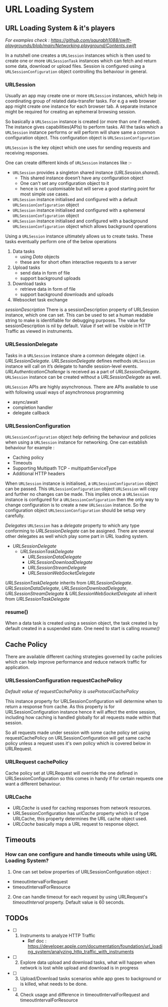 #  URL Loading System


 ## URL Loading System & it's players
 
 *For examples check : https://github.com/saurabh1088/swift-playgrounds/blob/main/Networking.playground/Contents.swift*
 
 In a nutshell one creates a `URLSession` instances which is then used to create one or more `URLSessionTask` instances
 which can fetch and return some data, download or upload files. Session is configured using a `URLSessionConfiguration`
 object controlling ths behaviour in general.
 
 ### URLSession
 Usually an app may create one or more `URLSession` instances, which help in coordinating group of related data-transfer
 tasks. For e.g a web browser app might create one instance for each browser tab. A separate instance might be required
 for creating an ephemeral browsing session.

 So basically a `URLSession` instance is created (or more than one if needed). The instance gives capabilities(APIs) to
 perform tasks. All the tasks which a `URLSession` instance performs or will perform will share same a common
 configuration object. This configuration object is `URLSessionConfiguration`
 
 `URLSession` is the key object which one uses for sending requests and receiving responses.

 One can create different kinds of `URLSession` instances like :-

 - `URLSession` provides a singleton shared instance (*URLSession.shared*).
   - This shared instance doesn’t have any configuration object
   - One can't set any configuration object to it
   - hence is not customisable but will serve a good starting point for most simple use cases.
 - `URLSession` instance initialised and configured with a default `URLSessionConfiguration` object
 - `URLSession` instance initialised and configured with a ephemeral `URLSessionConfiguration` object
 - `URLSession` instance initialised and configured with a background `URLSessionConfiguration` object which allows background operations


 Using a `URLSession` instance ultimately allows us to create tasks. These tasks eventually perform one of the below operations

 1. Data tasks
    - using *Data* objects
    - these are for short often interactive requests to a server
 2. Upload tasks
    - send data in form of file
    - support background uploads
 3. Download tasks
    - retrieve data in form of file
    - support background downloads and uploads
 4. Websocket task exchange
 
*sessionDescription*
There is a sessionDescription property of URLSession instance, which one can set. This can be used to set a human readable
string to make is identifiable for debugging purposes. The value for sessionDescription is nil by default. Value if set will
be visible in HTTP Traffic as viewed in instruments.

 ### URLSessionDelegate

 Tasks in a `URLSession` instance share a common delegate object i.e. *URLSessionDelegate*.
 *URLSessionDelegate* defines methods `URLSession` instance will call on it’s delegate to handle session-level events.
 *URLAuthenticationChallenge* is received as a part of *URLSessionDelegate*.
 `URLSession` instance can be created without a *URLSessionDelegate* as well.


 `URLSession` APIs are highly asynchronous. There are APIs available to use with following usual ways of asynchronous programming
 - async/await
 - completion handler
 - delegate callback


 ### URLSessionConfiguration

 `URLSessionConfiguration` object help defining the behaviour and policies when using a `URLSession`
 instance for networking. One can establish behaviour for example :
 - Caching policy
 - Timeouts
 - Supporting Multipath TCP - multipathServiceType
 - Additional HTTP headers


 When `URLSession` instance is initialised, a `URLSessionConfiguration` object can be passed.
 This `URLSessionConfiguration` object `URLSession` will copy and further no changes can be made.
 This implies once a `URLSession` instance is configured for a `URLSessionConfiguration` then the
 only way to change configuration is to create a new `URLSession` instance. So the configuration object
 `URLSessionConfiguration` should be setup very carefully.
 
 *Delegates*
 `URLSession` has a *delegate* property to which any type conforming to *URLSessionDelegate* can
 be assigned. There are several other delegates as well which play some part in URL loading system.
 
 - *URLSessionDelegate*
    - *URLSessionTaskDelegate*
        - *URLSessionDataDelegate*
        - *URLSessionDownloadDelegate*
        - *URLSessionStreamDelegate*
        - *URLSessionWebSocketDelegate*
 
 
 *URLSessionTaskDelegate* inherits from *URLSessionDelegate*.
 *URLSessionDataDelegate*, *URLSessionDownloadDelegate*, *URLSessionStreamDelegate*
 & *URLSessionWebSocketDelegate* all inherit from *URLSessionTaskDelegate*
 
 ### resume()
 
 When a data task is created using a session object, the task created is by default
 created in a suspended state. One need to start is calling *resume()*

## Cache Policy

There are available different caching strategies governed by cache policies which
can help improve performance and reduce network traffic for application.

### URLSessionConfiguration requestCachePolicy

*Default value of requestCachePolicy is useProtocolCachePolicy*

This instance property for URLSessionConfiguration will determine when to return
a response from cache. As this property is for URLSessionConfiguration instance
hence it will affect the entire session, including how caching is handled globally 
for all requests made within that session.

So all requests made under session with some cache policy set using requestCachePolicy
on URLSessionConfiguration will get same cache policy unless a request uses it's
own policy which is covered below in URLRequest.

### URLRequest cachePolicy

Cache policy set at URLRequest will override the one defined in URLSessionConfiguration
so this comes in handy if for certain requests one want a different behaviour.

### URLCache

- *URLCache* is used for caching responses from network resources.
- URLSessionConfiguration has *urlCache* property which is of type URLCache, this
property determines the URL cache object used.
- *URLCache* basically maps a URL request to response object.

## Timeouts

### How can one configure and handle timeouts while using URL Loading System?

1. One can set below properties of URLSessionConfiguration object :
- timeoutIntervalForRequest
- timeoutIntervalForResource

2. One can handle timeout for each request by using URLRequest's *timeoutInterval* property. Default value is 60 seconds.

## TODOs

- [ ] 1. Instruments to analyze HTTP Traffic
      - Ref doc : https://developer.apple.com/documentation/foundation/url_loading_system/analyzing_http_traffic_with_instruments

- [ ] 2. Explore data upload and download tasks, what will happen when network is lost while upload and download is in progress
- [ ] 3. Upload/Download tasks scenarios while app goes to background or is killed, what needs to be done.
- [ ] 4. Check usage and difference in timeoutIntervalForRequest and timeoutIntervalForResource
